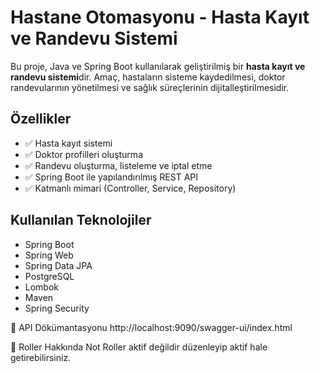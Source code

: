 # Hastane Otomasyonu - Hasta Kayıt ve Randevu Sistemi

Bu proje, Java ve Spring Boot kullanılarak geliştirilmiş bir **hasta kayıt ve randevu sistemi**dir. Amaç, hastaların sisteme kaydedilmesi, doktor randevularının yönetilmesi ve sağlık süreçlerinin dijitalleştirilmesidir.

## Özellikler

- ✅ Hasta kayıt sistemi
- ✅ Doktor profilleri oluşturma
- ✅ Randevu oluşturma, listeleme ve iptal etme
- ✅ Spring Boot ile yapılandırılmış REST API
- ✅ Katmanlı mimari (Controller, Service, Repository)

## Kullanılan Teknolojiler

- Spring Boot
- Spring Web
- Spring Data JPA
- PostgreSQL
- Lombok
- Maven
- Spring Security

📒 API Dökümantasyonu
http://localhost:9090/swagger-ui/index.html

🔐 Roller Hakkında Not
Roller aktif değildir düzenleyip aktif hale getirebilirsiniz.
